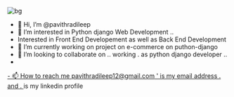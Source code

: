 ![bg](https://github.com/pavithradileep/pavithradileep/assets/137876673/0bf8fef9-3b92-4df5-a66c-195b2e435298)




- 👋 Hi, I’m @pavithradileep
- 👀 I’m interested in  Python django Web Development ..
- Interested in Front End Developement as  well as Back End Development 
- 🌱 I’m currently  working on project on  e-commerce on puthon-django
-  💞️ I’m looking to collaborate on .. working .  as python django  developer ..
- 
 [- 📫 How to reach me
 pavithradileep12@gmail.com  '
          is  my email address . and .
](https://www.linkedin.com/in/pavithra-dileep-0435bb291/)
      is my linkedin profile
